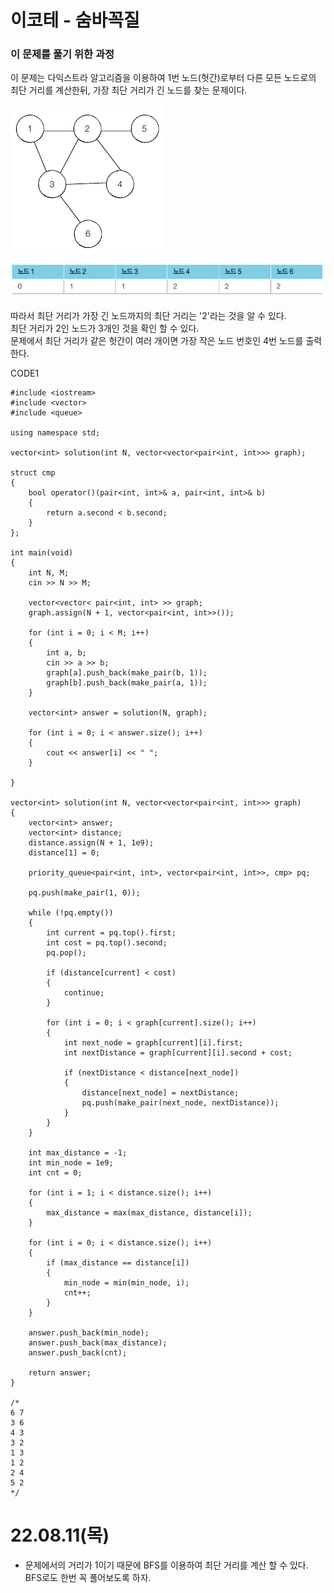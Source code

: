 #  이코테 - 숨바꼭질

### 이 문제를 풀기 위한 과정
이 문제는 다익스트라 알고리즘을 이용하여 1번 노드(헛간)로부터 다른 모든 노드로의 최단 거리를 계산한뒤, 가장 최단 거리가 긴 노드를 찾는 문제이다.

![](https://github.com/gkgkfndudals/TIL/blob/master/Algorithm/img/img_20220811_HideAndSeek1.PNG)

![](https://github.com/gkgkfndudals/TIL/blob/master/Algorithm/img/img_20220811_HideAndSeek2.PNG)

따라서 최단 거리가 가장 긴 노드까지의 최단 거리는 '2'라는 것을 알 수 있다.  
최단 거리가 2인 노드가 3개인 것을 확인 할 수 있다.  
문제에서 최단 거리가 같은 헛간이 여러 개이면 가장 작은 노드 번호인 4번 노드를 출력한다.  

CODE1

    #include <iostream>
    #include <vector>
    #include <queue>

    using namespace std;

    vector<int> solution(int N, vector<vector<pair<int, int>>> graph);

    struct cmp
    {
        bool operator()(pair<int, int>& a, pair<int, int>& b)
        {
            return a.second < b.second;
        }
    };

    int main(void)
    {
        int N, M;
        cin >> N >> M;

        vector<vector< pair<int, int> >> graph;
        graph.assign(N + 1, vector<pair<int, int>>());

        for (int i = 0; i < M; i++)
        {
            int a, b;
            cin >> a >> b;
            graph[a].push_back(make_pair(b, 1));
            graph[b].push_back(make_pair(a, 1));
        }

        vector<int> answer = solution(N, graph);

        for (int i = 0; i < answer.size(); i++)
        {
            cout << answer[i] << " ";
        }

    }

    vector<int> solution(int N, vector<vector<pair<int, int>>> graph)
    {
        vector<int> answer;
        vector<int> distance;
        distance.assign(N + 1, 1e9);
        distance[1] = 0;

        priority_queue<pair<int, int>, vector<pair<int, int>>, cmp> pq;

        pq.push(make_pair(1, 0));

        while (!pq.empty())
        {
            int current = pq.top().first;
            int cost = pq.top().second;
            pq.pop();

            if (distance[current] < cost)
            {
                continue;
            }

            for (int i = 0; i < graph[current].size(); i++)
            {
                int next_node = graph[current][i].first;
                int nextDistance = graph[current][i].second + cost;

                if (nextDistance < distance[next_node])
                {
                    distance[next_node] = nextDistance;
                    pq.push(make_pair(next_node, nextDistance));
                }
            }
        }

        int max_distance = -1;
        int min_node = 1e9;
        int cnt = 0;

        for (int i = 1; i < distance.size(); i++)
        {
            max_distance = max(max_distance, distance[i]);
        }

        for (int i = 0; i < distance.size(); i++)
        {
            if (max_distance == distance[i])
            {
                min_node = min(min_node, i);
                cnt++;
            }
        }

        answer.push_back(min_node);
        answer.push_back(max_distance);
        answer.push_back(cnt);

        return answer;
    }

    /*
    6 7
    3 6
    4 3
    3 2
    1 3
    1 2
    2 4
    5 2
    */

# 22.08.11(목)
* 문제에서의 거리가 1이기 때문에 BFS를 이용하여 최단 거리를 계산 할 수 있다. BFS로도 한번 꼭 풀어보도록 하자.  